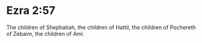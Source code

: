 # Ezra 2:57

The children of Shephatiah, the children of Hattil, the children of Pochereth of Zebaim, the children of Ami.